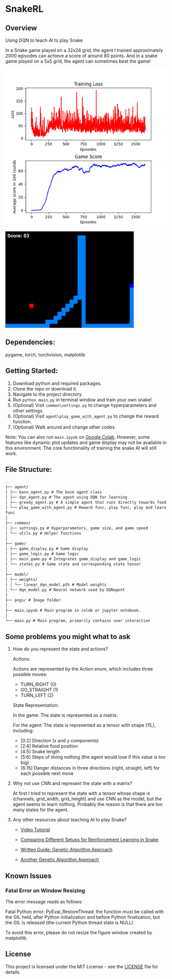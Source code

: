 # SnakeRL

## Overview

Using DQN to teach AI to play Snake

In a Snake game played on a 32x24 grid, the agent I trained approximately 2000 episodes can achieve a score of around 80 points. And in a snake game played on a 5x5 grid, the agent can sometimes beat the game!

![alt text](pngs_and_gifs/loss.png)
![alt text](pngs_and_gifs/snaker.gif)

## Dependencies:

pygame, torch, torchvision, matplotlib

## Getting Started:

1. Download python and required packages.
2. Clone the repo or download it.
3. Navigate to the project directory.
4. Run `python main.py` in terminal window and train your own snake!
5. (Optional) Visit `common\settings.py` to change hyperparameters and other settings.
6. (Optional) Visit `agent\play_game_with_agent.py` to change the reward function.
7. (Optional) Walk around and change other codes.

Note: You can also run `main.ipynb` on [Google Colab](https://colab.research.google.com). However, some features like dynamic plot updates and game display may not be available in this environment. The core functionality of training the snake AI will still work.

## File Structure:

```
.
├── agent/
│ ├── base_agent.py # The base agent class
│ ├── dqn_agent.py # The agent using DQN for learning
│ ├── greedy_agent.py # A simple agent that runs directly towards food
│ └── play_game_with_agent.py # Reward func, play func, play and learn func
│
├── common/
│ ├── settings.py # Hyperparameters, game size, and game speed
│ └── utils.py # Helper functions
│
├── game/
│ ├── game_display.py # Game display
│ ├── game_logic.py # Game logic
│ ├── main_game.py # Integrates game_display and game_logic
│ └── states.py # Game state and corresponding state tensor
│
├── model/
│ ├── weights/
│ │ └── linear_dqn_model.pth # Model weights
│ └── dqn_model.py # Neural network used by DQNagent
│
├── pngs/ # Image folder
│
├── main.ipynb # Main program in colab or jupyter notebook.
│
└── main.py # Main program, primarily contains user interaction
```

## Some problems you might what to ask

1.  How do you represent the state and actions?

    Actions:

    Actions are represented by the Action enum, which includes three possible moves:

    - TURN_RIGHT (0)
    - GO_STRAIGHT (1)
    - TURN_LEFT (2)

    State Representation:

    In the game:
    The state is represented as a matrix.

    For the agent:
    The state is represented as a tensor with shape (15,), including:

    - [0:2] Direction (x and y components)
    - [2:4] Relative food position
    - [4:5] Snake length
    - [5:6] Steps of doing nothing (the agent would lose if this value is too big)
    - [6:15] Danger distances in three directions (right, straight, left) for each possible next move

2.  Why not use CNN and represent the state with a matrix?

    At first I tried to represent the state with a tensor whose shape is (channels, grid_width, grid_height) and use CNN as the model, but the agent seems to learn nothing. Probably the reason is that there are too many states for the agent.

3.  Any other resources about teaching AI to play Snake?

    - [Video Tutorial](https://github.com/patrickloeber/snake-ai-pytorch)

    - [Comparing Different Setups for Reinforcement Learning in Snake](https://davidd-55.github.io/sNNake/)

    - [Written Guide: Genetic Algorithm Approach](https://craighaber.github.io/AI-for-Snake-Game/website_files/index.html)

    - [Another Genetic Algorithm Approach](https://github.com/arthurdjn/snake-reinforcement-learning)

## Known Issues

### Fatal Error on Window Resizing

The error message reads as follows:

Fatal Python error: PyEval_RestoreThread: the function must be called with the GIL held, after Python initialization and before Python finalization, but the GIL is released (the current Python thread state is NULL)

To avoid this error, please do not resize the figure window created by matplotlib.

## License

This project is licensed under the MIT License - see the [LICENSE](LICENSE) file for details.

